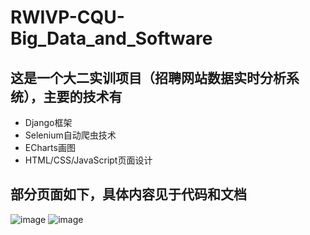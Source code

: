 # RWIVP-CQU-Big_Data_and_Software
## 这是一个大二实训项目（招聘网站数据实时分析系统），主要的技术有
* Django框架
* Selenium自动爬虫技术
* ECharts画图
* HTML/CSS/JavaScript页面设计
## 部分页面如下，具体内容见于代码和文档
![image](https://github.com/goutou7474/RWIVP-CQU-Big_Data_and_Software/assets/130451743/7915d388-3660-4f55-ab40-3187fb1cb646)
![image](https://github.com/goutou7474/RWIVP-CQU-Big_Data_and_Software/assets/130451743/cae5814c-50bd-459e-9110-9f8533dcdd65)


